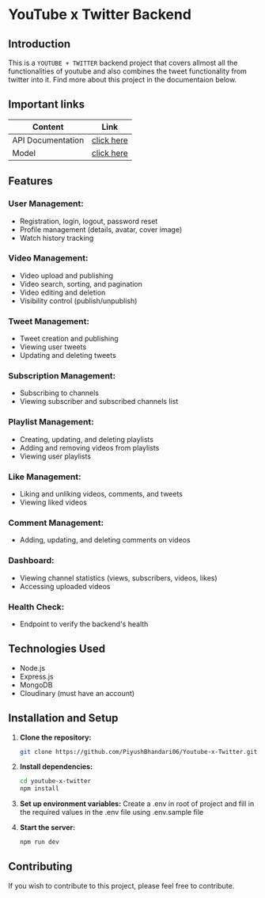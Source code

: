 # YouTube x Twitter Backend 

## Introduction

This is a ``YOUTUBE + TWITTER`` backend project that covers allmost all the functionalities of youtube and also combines the tweet functionality from twitter into it. Find more about this project in the documentaion below.

## Important links

| Content            | Link                                                                        |
| -------------------| ----------------------------------------------------------------------------|
| API Documentation  | [click here]()    |
| Model              | [click here ]((https://app.eraser.io/workspace/EQF3kJ5DH4ACrFBXngND))         |

## Features

### User Management:

- Registration, login, logout, password reset
- Profile management (details, avatar, cover image)
- Watch history tracking

### Video Management:

- Video upload and publishing
- Video search, sorting, and pagination
- Video editing and deletion
- Visibility control (publish/unpublish)

### Tweet Management:

- Tweet creation and publishing
- Viewing user tweets
- Updating and deleting tweets

### Subscription Management:

- Subscribing to channels
- Viewing subscriber and subscribed channels list

### Playlist Management:

- Creating, updating, and deleting playlists
- Adding and removing videos from playlists
- Viewing user playlists

### Like Management:

- Liking and unliking videos, comments, and tweets
- Viewing liked videos

### Comment Management:

- Adding, updating, and deleting comments on videos

### Dashboard:

- Viewing channel statistics (views, subscribers, videos, likes)
- Accessing uploaded videos

### Health Check:

- Endpoint to verify the backend's health

## Technologies Used

- Node.js 
- Express.js
- MongoDB
- Cloudinary (must have an account)

## Installation and Setup

1. **Clone the repository:**

    ```bash
    git clone https://github.com/PiyushBhandari06/Youtube-x-Twitter.git
    ```

2. **Install dependencies:**

    ```bash
    cd youtube-x-twitter
    npm install
    ```

3. **Set up environment variables:**
    Create a .env in root of project and fill in the required values in the .env file using .env.sample file

4. **Start the server:**

    ```bash
    npm run dev
    ```

## Contributing

If you wish to contribute to this project, please feel free to contribute.
